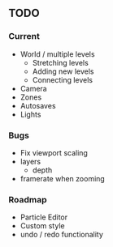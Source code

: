 
## TODO

### Current
- World / multiple levels
  - Stretching levels
  - Adding new levels
  - Connecting levels
- Camera
- Zones
- Autosaves
- Lights

### Bugs
- Fix viewport scaling
- layers
  - depth
- framerate when zooming

### Roadmap
- Particle Editor
- Custom style
- undo / redo functionality
